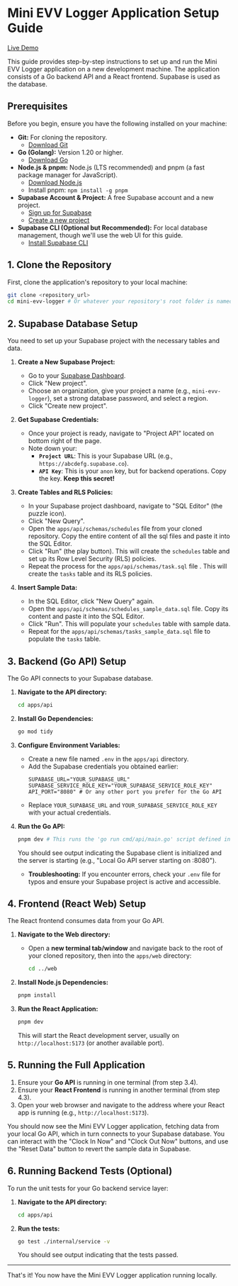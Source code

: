 # Mini EVV Logger Application Setup Guide

[Live Demo](https://evv-logger-forddyces-projects.vercel.app/)

This guide provides step-by-step instructions to set up and run the Mini EVV Logger application on a new development machine. The application consists of a Go backend API and a React frontend. Supabase is used as the database.

## Prerequisites

Before you begin, ensure you have the following installed on your machine:

- **Git:** For cloning the repository.
  - [Download Git](https://git-scm.com/downloads)
- **Go (Golang):** Version 1.20 or higher.
  - [Download Go](https://golang.org/doc/install)
- **Node.js & pnpm:** Node.js (LTS recommended) and pnpm (a fast package manager for JavaScript).
  - [Download Node.js](https://nodejs.org/en/download/)
  - Install pnpm: `npm install -g pnpm`
- **Supabase Account & Project:** A free Supabase account and a new project.
  - [Sign up for Supabase](https://supabase.com/dashboard/sign-up)
  - [Create a new project](https://supabase.com/dashboard/projects)
- **Supabase CLI (Optional but Recommended):** For local database management, though we'll use the web UI for this guide.
  - [Install Supabase CLI](https://supabase.com/docs/guides/cli)

## 1. Clone the Repository

First, clone the application's repository to your local machine:

```bash
git clone <repository_url>
cd mini-evv-logger # Or whatever your repository's root folder is named
```

## 2. Supabase Database Setup

You need to set up your Supabase project with the necessary tables and data.

1.  **Create a New Supabase Project:**
    - Go to your [Supabase Dashboard](https://supabase.com/dashboard/projects).
    - Click "New project".
    - Choose an organization, give your project a name (e.g., `mini-evv-logger`), set a strong database password, and select a region.
    - Click "Create new project".

2.  **Get Supabase Credentials:**
    - Once your project is ready, navigate to "Project API" located on bottom right of the page.
    - Note down your:
      - **`Project URL`**: This is your Supabase URL (e.g., `https://abcdefg.supabase.co`).
      - **`API Key`**: This is your `anon` key, but for backend operations. Copy the key. **Keep this secret!**

3.  **Create Tables and RLS Policies:**
    - In your Supabase project dashboard, navigate to "SQL Editor" (the puzzle icon).
    - Click "New Query".
    - Open the `apps/api/schemas/schedules` file from your cloned repository. Copy the entire content of all the sql files and paste it into the SQL Editor.
    - Click "Run" (the play button). This will create the `schedules` table and set up its Row Level Security (RLS) policies.
    - Repeat the process for the `apps/api/schemas/task.sql` file . This will create the `tasks` table and its RLS policies.

4.  **Insert Sample Data:**
    - In the SQL Editor, click "New Query" again.
    - Open the `apps/api/schemas/schedules_sample_data.sql` file. Copy its content and paste it into the SQL Editor.
    - Click "Run". This will populate your `schedules` table with sample data.
    - Repeat for the `apps/api/schemas/tasks_sample_data.sql` file to populate the `tasks` table.

## 3. Backend (Go API) Setup

The Go API connects to your Supabase database.

1.  **Navigate to the API directory:**

    ```bash
    cd apps/api
    ```

2.  **Install Go Dependencies:**

    ```bash
    go mod tidy
    ```

3.  **Configure Environment Variables:**
    - Create a new file named `.env` in the `apps/api` directory.
    - Add the Supabase credentials you obtained earlier:
      ```
      SUPABASE_URL="YOUR_SUPABASE_URL"
      SUPABASE_SERVICE_ROLE_KEY="YOUR_SUPABASE_SERVICE_ROLE_KEY"
      API_PORT="8080" # Or any other port you prefer for the Go API
      ```
    - Replace `YOUR_SUPABASE_URL` and `YOUR_SUPABASE_SERVICE_ROLE_KEY` with your actual credentials.

4.  **Run the Go API:**

    ```bash
    pnpm dev # This runs the 'go run cmd/api/main.go' script defined in package.json
    ```

    You should see output indicating the Supabase client is initialized and the server is starting (e.g., "Local Go API server starting on :8080").
    - **Troubleshooting:** If you encounter errors, check your `.env` file for typos and ensure your Supabase project is active and accessible.

## 4. Frontend (React Web) Setup

The React frontend consumes data from your Go API.

1.  **Navigate to the Web directory:**
    - Open a **new terminal tab/window** and navigate back to the root of your cloned repository, then into the `apps/web` directory:
      ```bash
      cd ../web
      ```

2.  **Install Node.js Dependencies:**

    ```bash
    pnpm install
    ```

3.  **Run the React Application:**
    ```bash
    pnpm dev
    ```
    This will start the React development server, usually on `http://localhost:5173` (or another available port).

## 5. Running the Full Application

1.  Ensure your **Go API** is running in one terminal (from step 3.4).
2.  Ensure your **React Frontend** is running in another terminal (from step 4.3).
3.  Open your web browser and navigate to the address where your React app is running (e.g., `http://localhost:5173`).

You should now see the Mini EVV Logger application, fetching data from your local Go API, which in turn connects to your Supabase database. You can interact with the "Clock In Now" and "Clock Out Now" buttons, and use the "Reset Data" button to revert the sample data in Supabase.

## 6. Running Backend Tests (Optional)

To run the unit tests for your Go backend service layer:

1.  **Navigate to the API directory:**
    ```bash
    cd apps/api
    ```
2.  **Run the tests:**
    ```bash
    go test ./internal/service -v
    ```
    You should see output indicating that the tests passed.

---

That's it! You now have the Mini EVV Logger application running locally.

